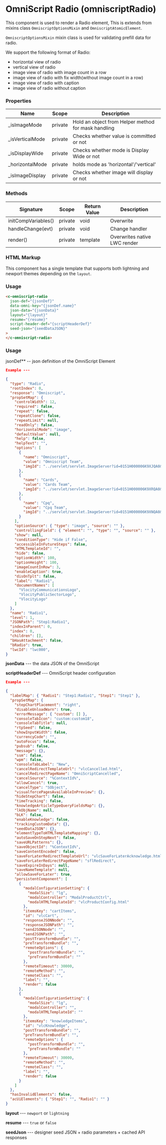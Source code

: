 # OmniScript Radio (omniscriptRadio)

This component is used to render a Radio element, This is extends from mixins class `OmniscriptOptionsMixin` and `OmniscriptAtomicElement`.

`OmniscriptOptionsMixin` mixin class is used for validating prefill data for radio.

We support the following format of Radio:

- horizontal view of radio
- vertical view of radio
- image view of radio with image count in a row
- image view of radio with fix width(without image count in a row)
- image view of radio with caption
- image view of radio without caption

### Properties

| Name             | Scope   | Description                                         |
| ---------------- | ------- | --------------------------------------------------- |
| \_isImageMode    | private | Hold an object from Helper method for mask handling |
| \_isVerticalMode | private | Checks whether value is committed or not            |
| \_isDisplayWide  | private | Checks whether mode is Display Wide or not          |
| \_horizontalMode | private | holds mode as 'horizontal'/'vertical'               |
| \_isImageDisplay | private | Checks whether image will display or not            |

### Methods

| Signature           | Scope   | Return Value | Description                  |
| ------------------- | ------- | ------------ | ---------------------------- |
| initCompVariables() | private | void         | Overwrite                    |
| handleChange(evt)   | private | void         | Change handler               |
| render()            | private | template     | Overwrites native LWC render |

### HTML Markup

This component has a single template that supports both lightning and newport themes depending on the `layout`.

### Usage

```html
<c-omniscript-radio
  json-def="{jsonDef}"
  data-omni-key="{jsonDef.name}"
  json-data="{jsonData}"
  layout="{layout}"
  resume="{resume}"
  script-header-def="{scriptHeaderDef}"
  seed-json="{seedDataJSON}"
>
</c-omniscript-radio>
```

### Usage

jsonDef\*\* -- json definition of the OmniScript Element

```json
Example ---

{
  "type": "Radio",
  "rootIndex": 0,
  "response": "Omniscript",
  "propSetMap": {
    "controlWidth": 12,
    "required": false,
    "repeat": false,
    "repeatClone": false,
    "repeatLimit": null,
    "readOnly": false,
    "horizontalMode": "image",
    "defaultValue": null,
    "help": false,
    "helpText": "",
    "options": [
      {
        "name": "Omniscript",
        "value": "Omniscript Team",
        "imgId": "../servlet/servlet.ImageServer?id=0151H000006K9XJQA0&&docName=VlocityCommunicationsLogo&&oid=00D1H000000Mk0NUAS"
      },
      {
        "name": "Cards",
        "value": "Cards Team",
        "imgId": "../servlet/servlet.ImageServer?id=0151H000006K9XRQA0&&docName=VlocityPublicSectorLogo&&oid=00D1H000000Mk0NUAS"
      },
      {
        "name": "Cpq",
        "value": "Cpq Team",
        "imgId": "../servlet/servlet.ImageServer?id=0151H000006K9XNQA0&&docName=VlocityLogo&&oid=00D1H000000Mk0NUAS"
      }
    ],
    "optionSource": { "type": "image", "source": "" },
    "controllingField": { "element": "", "type": "", "source": "" },
    "show": null,
    "conditionType": "Hide if False",
    "accessibleInFutureSteps": false,
    "HTMLTemplateId": "",
    "hide": false,
    "optionWidth": 100,
    "optionHeight": 100,
    "imageCountInRow": 3,
    "enableCaption": true,
    "disOnTplt": false,
    "label": "Radio1",
    "documentNames": [
      "VlocityCommunicationsLogo",
      "VlocityPublicSectorLogo",
      "VlocityLogo"
    ]
  },
  "name": "Radio1",
  "level": 1,
  "JSONPath": "Step1:Radio1",
  "indexInParent": 0,
  "index": 0,
  "children": [],
  "bHasAttachment": false,
  "bRadio": true,
  "lwcId": "lwc000",
}
```

**jsonData** --- the data JSON of the OmniScript

**scriptHeaderDef** --- OmniScript header configuration

```json
Example ---

{
  "labelMap": { "Radio1": "Step1:Radio1", "Step1": "Step1" },
  "propSetMap": {
    "stepChartPlacement": "right",
    "disableUnloadWarn": true,
    "errorMessage": { "custom": [] },
    "consoleTabIcon": "custom:custom18",
    "consoleTabTitle": null,
    "rtpSeed": false,
    "showInputWidth": false,
    "currencyCode": "",
    "autoFocus": false,
    "pubsub": false,
    "message": {},
    "ssm": false,
    "wpm": false,
    "consoleTabLabel": "New",
    "cancelRedirectTemplateUrl": "vlcCancelled.html",
    "cancelRedirectPageName": "OmniScriptCancelled",
    "cancelSource": "%ContextId%",
    "allowCancel": true,
    "cancelType": "SObject",
    "visualforcePagesAvailableInPreview": {},
    "hideStepChart": false,
    "timeTracking": false,
    "knowledgeArticleTypeQueryFieldsMap": {},
    "lkObjName": null,
    "bLK": false,
    "enableKnowledge": false,
    "trackingCustomData": {},
    "seedDataJSON": {},
    "elementTypeToHTMLTemplateMapping": {},
    "autoSaveOnStepNext": false,
    "saveURLPatterns": {},
    "saveObjectId": "%ContextId%",
    "saveContentEncoded": false,
    "saveForLaterRedirectTemplateUrl": "vlcSaveForLaterAcknowledge.html",
    "saveForLaterRedirectPageName": "sflRedirect",
    "saveExpireInDays": null,
    "saveNameTemplate": null,
    "allowSaveForLater": true,
    "persistentComponent": [
      {
        "modalConfigurationSetting": {
          "modalSize": "lg",
          "modalController": "ModalProductCtrl",
          "modalHTMLTemplateId": "vlcProductConfig.html"
        },
        "itemsKey": "cartItems",
        "id": "vlcCart",
        "responseJSONNode": "",
        "responseJSONPath": "",
        "sendJSONNode": "",
        "sendJSONPath": "",
        "postTransformBundle": "",
        "preTransformBundle": "",
        "remoteOptions": {
          "postTransformBundle": "",
          "preTransformBundle": ""
        },
        "remoteTimeout": 30000,
        "remoteMethod": "",
        "remoteClass": "",
        "label": "",
        "render": false
      },
      {
        "modalConfigurationSetting": {
          "modalSize": "lg",
          "modalController": "",
          "modalHTMLTemplateId": ""
        },
        "itemsKey": "knowledgeItems",
        "id": "vlcKnowledge",
        "postTransformBundle": "",
        "preTransformBundle": "",
        "remoteOptions": {
          "postTransformBundle": "",
          "preTransformBundle": ""
        },
        "remoteTimeout": 30000,
        "remoteMethod": "",
        "remoteClass": "",
        "label": "",
        "render": false
      }
    ]
  },
  "hasInvalidElements": false,
  "acUiElements": { "Step1": "", "Radio1": "" }
}
```

**layout** --- `newport` or `lightning`

**resume** --- `true` or `false`

**seedJson** --- designer seed JSON + radio parameters + cached API responses
